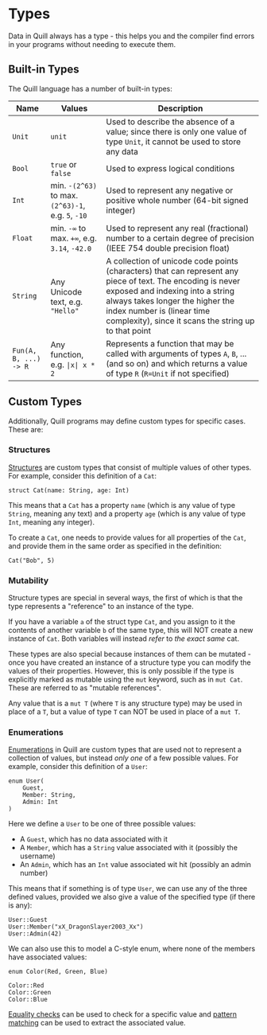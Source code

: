 
# Types

Data in Quill always has a type - this helps you and the compiler find errors in your programs without needing to execute them. 

## Built-in Types

The Quill language has a number of built-in types:

|Name|Values|Description|
|-|-|-|
|`Unit`|`unit`|Used to describe the absence of a value; since there is only one value of type `Unit`, it cannot be used to store any data
|`Bool`|`true` or `false`|Used to express logical conditions|
|`Int`|min. `-(2^63)` to max. `(2^63)-1`, e.g. `5`, `-10`|Used to represent any negative or positive whole number (64-bit signed integer)|
|`Float`|min. `-∞` to max. `+∞`, e.g. `3.14`, `-42.0`|Used to represent any real (fractional) number to a certain degree of precision (IEEE 754 double precision float)|
|`String`|Any Unicode text, e.g. `"Hello"`|A collection of unicode code points (characters) that can represent any piece of text. The encoding is never exposed and indexing into a string always takes longer the higher the index number is (linear time complexity), since it scans the string up to that point|
|`Fun(A, B, ...) -> R`|Any function, e.g. `\|x\| x * 2`|Represents a function that may be called with arguments of types `A`, `B`, ... (and so on) and which returns a value of type `R` (`R=Unit` if not specified)

## Custom Types

Additionally, Quill programs may define custom types for specific cases. These are:

### Structures

[Structures](structures.md) are custom types that consist of multiple values of other types. For example, consider this definition of a `Cat`:
```
struct Cat(name: String, age: Int)
```
This means that a `Cat` has a property `name` (which is any value of type `String`, meaning any text) and a property `age` (which is any value of type `Int`, meaning any integer).

To create a `Cat`, one needs to provide values for all properties of the `Cat`, and provide them in the same order as specified in the definition:
```
Cat("Bob", 5)
```

### Mutability

Structure types are special in several ways, the first of which is that the type represents a "reference" to an instance of the type. 

If you have a variable `a` of the struct type `Cat`, and you assign to it the contents of another variable `b` of the same type, this will NOT create a new instance of `Cat`. Both variables will instead *refer* to *the exact same* cat. 

These types are also special because instances of them can be mutated - once you have created an instance of a structure type you can modify the values of their properties. However, this is only possible if the type is explicitly marked as mutable using the `mut` keyword, such as in `mut Cat`. These are referred to as "mutable references".

Any value that is a `mut T` (where `T` is any structure type) may be used in place of a `T`, but a value of type `T` can NOT be used in place of a `mut T`.

### Enumerations

[Enumerations](enumerations.md) in Quill are custom types that are used not to represent a collection of values, but instead *only one* of a few possible values. For example, consider this definition of a `User`:
```
enum User(
    Guest,
    Member: String,
    Admin: Int
)
```
Here we define a `User` to be one of three possible values: 
- A `Guest`, which has no data associated with it
- A `Member`, which has a `String` value associated with it (possibly the username)
- An `Admin`, which has an `Int` value associated wit hit (possibly an admin number)

This means that if something is of type `User`, we can use any of the three defined values, provided we also give a value of the specified type (if there is any):
```
User::Guest
User::Member("xX_DragonSlayer2003_Xx")
User::Admin(42)
```

We can also use this to model a C-style enum, where none of the members have associated values:
```
enum Color(Red, Green, Blue)

Color::Red
Color::Green
Color::Blue
```

[Equality checks](operators.md) can be used to check for a specific value and [pattern matching](control_flow.md) can be used to extract the associated value.